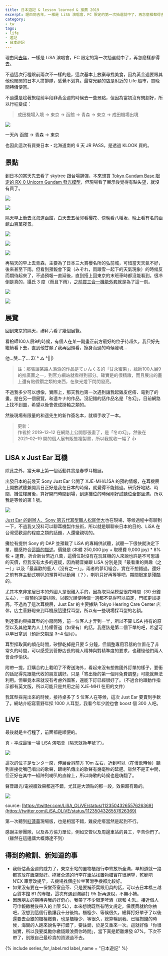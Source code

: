 ```yaml
---
title: 日本遊記 & lesson learned & 推薦 2019
excerpt: 理由同去年，一樣是 LiSA 演唱會，FC 限定的第一次抽選就中了，再怎麼樣都得去。
category:
- tw
tags:
- life
- 遊記
- 日本遊記
---
```


理由同[去年](/tw/2018/07/10/japan-trip.html)，一樣是 LiSA 演唱會，FC 限定的第一次抽選就中了，再怎麼樣都得去。

不過這次行程跟前兩次不一樣的是，這次基本上放棄尋找美食，因為黃金週要跟其他也閒閒的日本人拼排隊，感覺不划算。最常光顧的店是附近的 Life 超市，買晚間特價便當。

不過還是趁著旅程前半段非黃金週的時候去一些景點，但因為當初沒有規劃好，所以行程變成：

> 成田機場入境 → 東京 → 函館 → 青森 → 東京 → 成田機場出境

![](/images/posts/2019-05-04-japan-trip-1*fTlOOfql_N3FDg9Bf02TWw.png)

一天內 函館 → 青森 → 東京

也因此這次有買東日本・北海道南的 6 天 JR PASS，是透過 KLOOK 買的。

## 景點

到日本的當天先去看了 skytree 跟台場鋼彈，本來想買 [Tokyo Gundam Base 限定的 RX-0 Unicorn Gundam 發光模型](https://www.gundam-base.net/products/details.php?detail=2834)，但現場看了展示後覺得有點失望，就沒有買了。

![](/images/posts/2019-05-04-japan-trip-1*0kWHChPIpl2jZVTjcjPV0w.jpeg)

![](/images/posts/2019-05-04-japan-trip-1*YIB6trvUNtIrgZ5Rgi2Kzw.jpeg)

隔天早上衝去北海道函館，白天去五稜郭看櫻花、傍晚看八幡坂、晚上看有名的函館山百萬夜景。

![](/images/posts/2019-05-04-japan-trip-1*U40y5lK5EtuBsLfa5wk1jw.jpeg)

![](/images/posts/2019-05-04-japan-trip-1*pHgNZPxiwCWubKEHa3005A.jpeg)

![](/images/posts/2019-05-04-japan-trip-1*-3dpkCZ_-xEX6RbJRbZRVg.jpeg)

再隔天的早上去青森，主要為了日本三大賞櫻名所的弘前城，可惜當天天氣不好，後來甚至下雨。但看到預報會下霙（みぞれ，雨跟雪一起下的天氣現象）的時候反而期待起來了，不過預報一直延後，直到搭上回東京的末班車時都沒能看到。很冷倒是真的，攝氏 3 度（而且下雨），[之前買三合一機能外套](/tw/2019/03/31/diary-2019-march.html)就是為了這一刻。

![](/images/posts/2019-05-04-japan-trip-1*4d8ll1M6PxyunI5D_7072A.jpeg)

![](/images/posts/2019-05-04-japan-trip-1*8N3zwmCxtbs-a8W5q9HBzw.jpeg)

## 展覽

回到東京的隔天，禮拜六看了幾個展覽。

看絵師100人展9的時候，有個人在某一副畫正前方最好的位子待超久，我只好先繼續看下去，直到他甘願了我再回頭看，擦身而過的時候發現…

他…哭…了… Σ( ° △ °|||)

> 註：那張讓某路人落淚的作品是てぃんくる的「甘永蜜果」，絵師100人展9的推廣圖之一，到官方網站就看得到部分。確實是的很精緻，而且展出的畫上還有貼假鑽之類的東西，在聚光燈下閃閃發亮。

不過我多少可以想像，實際上，那天我也第一次遇到讓我起雞皮疙瘩、電到了的畫。是在另一個展覽，和遥キナ的作品，沒記錯的話作品名是「冬幻」，目前網路上找不到圖，希望以後會做成掛軸之類的。

然後現場有限量的和遥先生的新作簽名本，就順手收了一本。

> 更新：  
> 作者於 2019–12–12 在網路上公開那張畫了，是「冬の幻」。然後在  
> 2021–02–19 開的個人展有販售複製畫，所以我就收一幅了 👍

## LiSA x Just Ear 耳機

除此之外，當天早上第一個活動其實是春季耳機展。

出發日本的前幾天 Sony Just Ear 公開了 XJE-MH/L1SA 的預約情報，在耳機展上開放試聽兼開賣日正好是我在日本的時候，就覺得不能錯過。研究好地點、時間、攤位樓層後，算好開門時間到場，到達攤位的時候剛好試聽位全部坐滿，所以我是等候的第 1 號。

![](/images/posts/2019-05-04-japan-trip-1*5uooVZtyCqnUEYzdy8XfUw.jpeg)

[Just Ear 的創辦人、Sony 第五代耳型職人松尾伴大](https://www.cool3c.com/article/138234)也在現場，等候過程中有聊到一下，不過我又沒料可以聊耳機製作技術，所以就是聊聊來日本的目的、LiSA 在台灣受歡迎的程度之類的話題，人還蠻親切的。

攤位有提供 Sony 的 DAP 並預載了 LiSA 的專輯供試聽，試聽一下很快就決定下單，聽感符合[這篇的描述](https://www.cool3c.com/article/143131)。價錢是 (本體 250,000 jpy + 取模費 9,000 jpy) * 8% 税 + 運費，折合新台幣近八萬，這價位對沒有在玩耳機的人來說也許是不可思議的天價，但我沒有太多的遲疑，因為聽音樂跟 LiSA 分別是我「最看重的興趣（之一）」以及「最喜歡的藝人（沒有之一）」，兩者的夢幻組合，實在不想錯過。還好之前有存主動式喇叭的預算可以動用（？），喇叭只好再等等吧，期間限定是殘酷的。

尤其本來非定居日本的外國人是很難入手的，因為取耳朵模型很花時間（30 分鐘左右），一般預約還要排隊，以觀光順便待個一週都不見得可以搞定，門檻更加提高。不過為了這次耳機展，Just Ear 的主要據點 Tokyo Hearing Care Center 店休，店主菅野聡來到耳機展這邊採耳型，所以有一些現場採耳型的名額。

到達簽約與採耳型的小房間時，前一位客人才弄到一半，所以不算 LiSA 持有的原型以及其他業內人士特權管道（如果有）的話，我應該是第二個下單的吧，希望可以早日拿到（預計交期是 3~4 個月）。

耳型採取真的頗花時間，矽膠乾掉是只要 5 分鐘，但調整專用容器的位置花了非常久的時間，可以感受到菅野店長的職人精神與對精準度的要求，也難怪他們兩人會合作愉快。

附帶一提，訂購合約上載明了不寄送海外，看起來沒有想做國外訂單的樣子，要衝的話記得先跟能代收的朋友講好。只是「寄出後的第一個月免費調整」可能就無法利用。但畢竟本來就沒有考慮外國客，還能下訂已經很好了。（不過合約跟動作指示都有英文版，所以可能只是共用之前 XJE-MH1 在用的文件）

我耳型採完出來的時候，接待桌多了 5 位客人在等候，這次 Just Ear 要賣到手軟了。網站介紹寫菅野年採 1000 人耳型，我看今年少說也會 boost 個 300 人吧。

## LiVE

最後就是主行程了，前面都是順便的。

真・平成最後一場 LiSA 演唱會（隔天就換年號了）。

![](/images/posts/2019-05-04-japan-trip-1*GSsQexDOUA5aXMzkO8ikRw.jpeg)

這次的位子是センター席，伸展台斜前方 10m 左右，近到可以（在慢歌時候）聽到直接從嘴巴唱出的歌聲，跟喇叭傳出的歌聲有幾毫秒的延遲。雖然不是正中間，但正好在其中一組陣列喇叭的直線上，所以嗨歌的時候也是嗨翻了。

聲音跟光/電視牆效果都還不錯，尤其是大頭貼的那一段，效果超有趣的。

![](/images/posts/2019-05-04-japan-trip-1*HmIb4LM55xtfzPUWH_A-Og.jpeg)

source: [https://twitter.com/LiSA_OLiVE/status/1123504326557626369](https://twitter.com/LiSA_OLiVE/status/1123504326557626369)

第一次聽到[紅蓮華](https://www.youtube.com/watch?v=pmanD_s7G3U)現場版，也是相當不錯，雞皮疙瘩當然是起到不行。

感謝主辦團隊，以及各方協力單位，例如交管以及周邊車站的員工，辛苦你們了。（雖然在這邊講大概傳達不到）

## 得到的教訓、新知道的事

- 我低估黃金週的威力了，東京車站的置物櫃跟行李寄放所全滿，早知道就一路都寄放在飯店就好。拖著全滿的行李在車站找置物櫃實在很絕望，乾脆吧 N’EX 車票改提早，去機場找個座位坐著滑手機都比較好。
- 如果沒有要在一保堂茶室品茶、只是要補茶葉跟用具的話，可以去日本橋三越百貨本館 B1 的專櫃，這次有遇到滿額打 95 折再退稅，不無小補。
- 因應朋友的期待與我的好奇心，我帶了不少限定啤酒（總和 4.9L，接近個人可申報繳稅後帶入的上限 5L），本來想說既然有明文規定，保護費就給你抽吧，沒想到這個行動讓我十分後悔。櫃檯少、等候很久，總算打好單子了以後還要去台銀的櫃檯繳費，也是櫃檯少、等很久，總算輪到我、已經掏錢的時候，海關的人跑來說名字打錯了，要註銷，於是又重來一次。這就好像「你很誠實，所以我要獎勵你繳錢跟浪費你時間」，當下真是距離爆發 87%。下次不帶了，別跟自己最珍貴的資源過不去。

{% include series_for_label.md label_name = "日本遊記" %}
